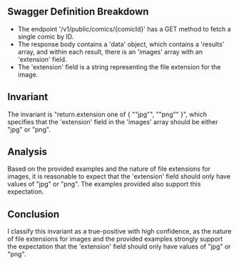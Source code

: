## Swagger Definition Breakdown
- The endpoint '/v1/public/comics/{comicId}' has a GET method to fetch a single comic by ID.
- The response body contains a 'data' object, which contains a 'results' array, and within each result, there is an 'images' array with an 'extension' field.
- The 'extension' field is a string representing the file extension for the image.

## Invariant
The invariant is "return.extension one of { ""jpg"", ""png"" }", which specifies that the 'extension' field in the 'images' array should be either "jpg" or "png".

## Analysis
Based on the provided examples and the nature of file extensions for images, it is reasonable to expect that the 'extension' field should only have values of "jpg" or "png". The examples provided also support this expectation.

## Conclusion
I classify this invariant as a true-positive with high confidence, as the nature of file extensions for images and the provided examples strongly support the expectation that the 'extension' field should only have values of "jpg" or "png".
